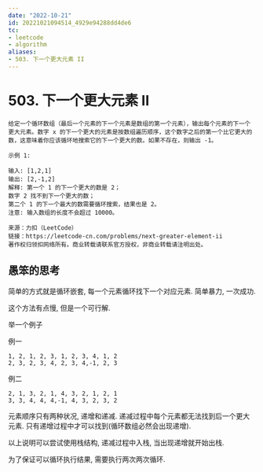 ```yaml
---
date: "2022-10-21"
id: 20221021094514_4929e94288dd4de6
tc:
- leetcode
- algorithm
aliases:
- 503. 下一个更大元素 II
---
```


# 503. 下一个更大元素 II

```
给定一个循环数组（最后一个元素的下一个元素是数组的第一个元素），输出每个元素的下一个更大元素。数字 x 的下一个更大的元素是按数组遍历顺序，这个数字之后的第一个比它更大的数，这意味着你应该循环地搜索它的下一个更大的数。如果不存在，则输出 -1。

示例 1:

输入: [1,2,1]
输出: [2,-1,2]
解释: 第一个 1 的下一个更大的数是 2；
数字 2 找不到下一个更大的数； 
第二个 1 的下一个最大的数需要循环搜索，结果也是 2。
注意: 输入数组的长度不会超过 10000。

来源：力扣（LeetCode）
链接：https://leetcode-cn.com/problems/next-greater-element-ii
著作权归领扣网络所有。商业转载请联系官方授权，非商业转载请注明出处。
```

## 愚笨的思考

简单的方式就是循环嵌套, 每一个元素循环找下一个对应元素. 简单暴力, 一次成功.

这个方法有点慢, 但是一个可行解.

举一个例子

例一
```
1, 2, 1, 2, 3, 1, 2, 3, 4, 1, 2
2, 3, 2, 3, 4, 2, 3, 4,-1, 2, 3
```

例二
```
2, 1, 3, 2, 1, 4, 3, 2, 1, 2, 1
3, 3, 4, 4, 4,-1, 4, 3, 2, 3, 2
```

元素顺序只有两种状况, 递增和递减. 递减过程中每个元素都无法找到后一个更大元素. 只有递增过程中才可以找到(循环数组必然会出现递增). 

以上说明可以尝试使用栈结构, 递减过程中入栈, 当出现递增就开始出栈. 

为了保证可以循环执行结果, 需要执行两次两次循环.
